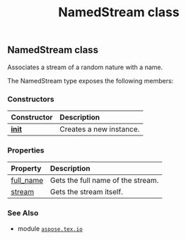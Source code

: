 ﻿---
title: NamedStream class
second_title: Aspose.TeX for Python via .NET API References
description: 
type: docs
weight: 110
url: /python-net/aspose.tex.io/namedstream/
is_root: false
---

## NamedStream class

Associates a stream of a random nature with a name.



The NamedStream type exposes the following members:

### Constructors
| Constructor | Description |
| :- | :- |
| [__init__](/tex/python-net/aspose.tex.io/namedstream/__init__/#io.RawIOBase-str) | Creates a new instance. |


### Properties
| Property | Description |
| :- | :- |
| [full_name](/tex/python-net/aspose.tex.io/namedstream/full_name) | Gets the full name of the stream. |
| [stream](/tex/python-net/aspose.tex.io/namedstream/stream) | Gets the stream itself. |



### See Also
* module [`aspose.tex.io`](..)
